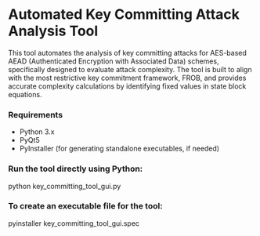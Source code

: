 # Automated Key Committing Attack Analysis Tool

This tool automates the analysis of key committing attacks for AES-based AEAD (Authenticated Encryption with Associated Data) schemes, specifically designed to evaluate attack complexity. The tool is built to align with the most restrictive key commitment framework, FROB, and provides accurate complexity calculations by identifying fixed values in state block equations. 

### Requirements
- Python 3.x
- PyQt5
- PyInstaller (for generating standalone executables, if needed)

### Run the tool directly using Python:
python key_committing_tool_gui.py

### To create an executable file for the tool:
pyinstaller key_committing_tool_gui.spec